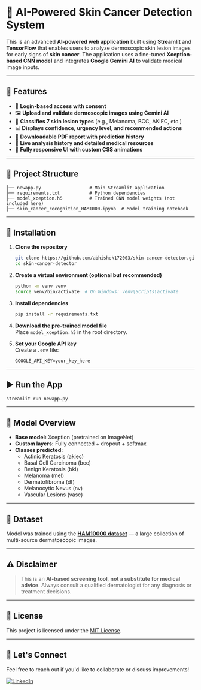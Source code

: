 
# 🏥 AI-Powered Skin Cancer Detection System

This is an advanced **AI-powered web application** built using **Streamlit** and **TensorFlow** that enables users to analyze dermoscopic skin lesion images for early signs of **skin cancer**. The application uses a fine-tuned **Xception-based CNN model** and integrates **Google Gemini AI** to validate medical image inputs.

---

## 🚀 Features

- 🔐 **Login-based access with consent**  
- 🖼️ **Upload and validate dermoscopic images using Gemini AI**  
- 🧠 **Classifies 7 skin lesion types** (e.g., Melanoma, BCC, AKIEC, etc.)  
- 📊 **Displays confidence, urgency level, and recommended actions**  
- 📜 **Downloadable PDF report with prediction history**  
- 🧾 **Live analysis history and detailed medical resources**  
- 🎨 **Fully responsive UI with custom CSS animations**

---

## 📁 Project Structure

```
├── newapp.py                  # Main Streamlit application
├── requirements.txt           # Python dependencies
├── model_xception.h5          # Trained CNN model weights (not included here)
├── skin_cancer_recognition_HAM1000.ipynb  # Model training notebook
```

---

## 🔧 Installation

1. **Clone the repository**  
   ```bash
   git clone https://github.com/abhishek172003/skin-cancer-detector.git
   cd skin-cancer-detector
   ```

2. **Create a virtual environment (optional but recommended)**  
   ```bash
   python -m venv venv
   source venv/bin/activate  # On Windows: venv\Scripts\activate
   ```

3. **Install dependencies**  
   ```bash
   pip install -r requirements.txt
   ```

4. **Download the pre-trained model file**  
   Place `model_xception.h5` in the root directory.

5. **Set your Google API key**  
   Create a `.env` file:
   ```
   GOOGLE_API_KEY=your_key_here
   ```

---

## ▶️ Run the App

```bash
streamlit run newapp.py
```

---

## 🧠 Model Overview

- **Base model:** Xception (pretrained on ImageNet)  
- **Custom layers:** Fully connected + dropout + softmax  
- **Classes predicted:**  
  - Actinic Keratosis (akiec)  
  - Basal Cell Carcinoma (bcc)  
  - Benign Keratosis (bkl)  
  - Melanoma (mel)  
  - Dermatofibroma (df)  
  - Melanocytic Nevus (nv)  
  - Vascular Lesions (vasc)

---

## 🧪 Dataset

Model was trained using the **[HAM10000 dataset](https://www.kaggle.com/datasets/kmader/skin-cancer-mnist-ham10000)** — a large collection of multi-source dermatoscopic images.

---

## ⚠️ Disclaimer

> This is an **AI-based screening tool**, **not a substitute for medical advice**. Always consult a qualified dermatologist for any diagnosis or treatment decisions.

---

## 📄 License

This project is licensed under the [MIT License](LICENSE).

---

## 🤝 Let's Connect

Feel free to reach out if you'd like to collaborate or discuss improvements!

[![LinkedIn](https://img.shields.io/badge/LinkedIn-Connect-blue)](https://www.linkedin.com/in/abhishek-palve-652ba91b1)
